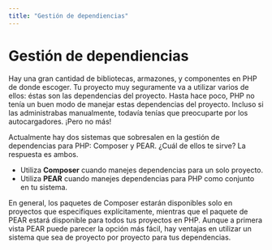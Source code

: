```yaml
---
title: "Gestión de dependiencias"
---
```

# Gestión de dependiencias

Hay una gran cantidad de bibliotecas, armazones, y componentes en PHP de donde escoger. Tu proyecto muy
seguramente va a utilizar varios de ellos: éstas son las dependencias del proyecto. Hasta hace poco,
PHP no tenía un buen modo de manejar estas dependencias del proyecto. Incluso si las administrabas
manualmente, todavía tenías que preocuparte por los autocargadores. ¡Pero no más!

Actualmente hay dos sistemas que sobresalen en la gestión de dependencias para PHP: Composer y PEAR.
¿Cuál de ellos te sirve? La respuesta es ambos.

 * Utiliza **Composer** cuando manejes dependencias para un solo proyecto.
 * Utiliza **PEAR** cuando manejes dependencias para PHP como conjunto en tu sistema.

En general, los paquetes de Composer estarán disponibles solo en proyectos que especifiques
explícitamente, mientras que el paquete de PEAR estará disponible para todos tus proyectos en PHP.
Aunque a primera vista PEAR puede parecer la opción más fácil, hay ventajas en utilizar un
sistema que sea de proyecto por proyecto para tus dependencias.